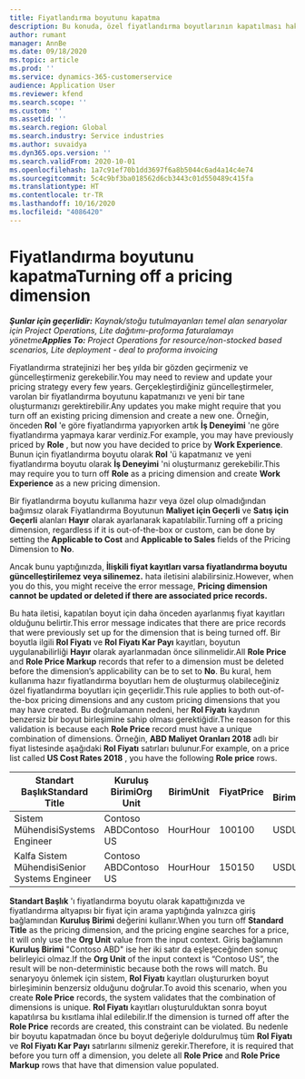 ```yaml
---
title: Fiyatlandırma boyutunu kapatma
description: Bu konuda, özel fiyatlandırma boyutlarının kapatılması hakkında bilgi verilmektedir.
author: rumant
manager: AnnBe
ms.date: 09/18/2020
ms.topic: article
ms.prod: ''
ms.service: dynamics-365-customerservice
audience: Application User
ms.reviewer: kfend
ms.search.scope: ''
ms.custom: ''
ms.assetid: ''
ms.search.region: Global
ms.search.industry: Service industries
ms.author: suvaidya
ms.dyn365.ops.version: ''
ms.search.validFrom: 2020-10-01
ms.openlocfilehash: 1a7c91ef70b1dd3697f6a8b5044c6ad4a14c4e74
ms.sourcegitcommit: 5c4c9bf3ba018562d6cb3443c01d550489c415fa
ms.translationtype: HT
ms.contentlocale: tr-TR
ms.lasthandoff: 10/16/2020
ms.locfileid: "4086420"
---
```

# <a name="turning-off-a-pricing-dimension"></a><span data-ttu-id="c8f62-103">Fiyatlandırma boyutunu kapatma</span><span class="sxs-lookup"><span data-stu-id="c8f62-103">Turning off a pricing dimension</span></span>

<span data-ttu-id="c8f62-104">_**Şunlar için geçerlidir:** Kaynak/stoğu tutulmayanları temel alan senaryolar için Project Operations, Lite dağıtımı-proforma faturalamayı yönetme_</span><span class="sxs-lookup"><span data-stu-id="c8f62-104">_**Applies To:** Project Operations for resource/non-stocked based scenarios, Lite deployment - deal to proforma invoicing_</span></span>

<span data-ttu-id="c8f62-105">Fiyatlandırma stratejinizi her beş yılda bir gözden geçirmeniz ve güncelleştirmeniz gerekebilir.</span><span class="sxs-lookup"><span data-stu-id="c8f62-105">You may need to review and update your pricing strategy every few years.</span></span> <span data-ttu-id="c8f62-106">Gerçekleştirdiğiniz güncelleştirmeler, varolan bir fiyatlandırma boyutunu kapatmanızı ve yeni bir tane oluşturmanızı gerektirebilir.</span><span class="sxs-lookup"><span data-stu-id="c8f62-106">Any updates you make might require that you turn off an existing pricing dimension and create a new one.</span></span> <span data-ttu-id="c8f62-107">Örneğin, önceden **Rol** 'e göre fiyatlandırma yapıyorken artık **İş Deneyimi** 'ne göre fiyatlandırma yapmaya karar verdiniz.</span><span class="sxs-lookup"><span data-stu-id="c8f62-107">For example, you may have previously priced by **Role** , but now you have decided to price by **Work Experience**.</span></span> <span data-ttu-id="c8f62-108">Bunun için fiyatlandırma boyutu olarak **Rol** 'ü kapatmanız ve yeni fiyatlandırma boyutu olarak **İş Deneyimi** 'ni oluşturmanız gerekebilir.</span><span class="sxs-lookup"><span data-stu-id="c8f62-108">This may require you to turn off **Role** as a pricing dimension and create **Work Experience** as a new pricing dimension.</span></span> 

<span data-ttu-id="c8f62-109">Bir fiyatlandırma boyutu kullanıma hazır veya özel olup olmadığından bağımsız olarak Fiyatlandırma Boyutunun **Maliyet için Geçerli** ve **Satış için Geçerli** alanları **Hayır** olarak ayarlanarak kapatılabilir.</span><span class="sxs-lookup"><span data-stu-id="c8f62-109">Turning off a pricing dimension, regardless if it is out-of-the-box or custom, can be done by setting the **Applicable to Cost** and **Applicable to Sales** fields of the Pricing Dimension to **No**.</span></span>

<span data-ttu-id="c8f62-110">Ancak bunu yaptığınızda, **İlişkili fiyat kayıtları varsa fiyatlandırma boyutu güncelleştirilemez veya silinemez.** hata iletisini alabilirsiniz.</span><span class="sxs-lookup"><span data-stu-id="c8f62-110">However, when you do this, you might receive the error message, **Pricing dimension cannot be updated or deleted if there are associated price records.**</span></span>

<span data-ttu-id="c8f62-111">Bu hata iletisi, kapatılan boyut için daha önceden ayarlanmış fiyat kayıtları olduğunu belirtir.</span><span class="sxs-lookup"><span data-stu-id="c8f62-111">This error message indicates that there are price records that were previously set up for the dimension that is being turned off.</span></span> <span data-ttu-id="c8f62-112">Bir boyutla ilgili **Rol Fiyatı** ve **Rol Fiyatı Kar Payı** kayıtları, boyutun uygulanabilirliği **Hayır** olarak ayarlanmadan önce silinmelidir.</span><span class="sxs-lookup"><span data-stu-id="c8f62-112">All **Role Price** and **Role Price Markup** records that refer to a dimension must be deleted before the dimension’s applicability can be to set to **No**.</span></span> <span data-ttu-id="c8f62-113">Bu kural, hem kullanıma hazır fiyatlandırma boyutları hem de oluşturmuş olabileceğiniz özel fiyatlandırma boyutları için geçerlidir.</span><span class="sxs-lookup"><span data-stu-id="c8f62-113">This rule applies to both out-of-the-box pricing dimensions and any custom pricing dimensions that you may have created.</span></span> <span data-ttu-id="c8f62-114">Bu doğrulamanın nedeni, her **Rol Fiyatı** kaydının benzersiz bir boyut birleşimine sahip olması gerektiğidir.</span><span class="sxs-lookup"><span data-stu-id="c8f62-114">The reason for this validation is because each **Role Price** record must have a unique combination of dimensions.</span></span> <span data-ttu-id="c8f62-115">Örneğin, **ABD Maliyet Oranları 2018** adlı bir fiyat listesinde aşağıdaki **Rol Fiyatı** satırları bulunur.</span><span class="sxs-lookup"><span data-stu-id="c8f62-115">For example, on a price list called **US Cost Rates 2018** , you have the following **Role price** rows.</span></span> 

| <span data-ttu-id="c8f62-116">Standart Başlık</span><span class="sxs-lookup"><span data-stu-id="c8f62-116">Standard Title</span></span>         | <span data-ttu-id="c8f62-117">Kuruluş Birimi</span><span class="sxs-lookup"><span data-stu-id="c8f62-117">Org Unit</span></span>    |<span data-ttu-id="c8f62-118">Birim</span><span class="sxs-lookup"><span data-stu-id="c8f62-118">Unit</span></span>   |<span data-ttu-id="c8f62-119">Fiyat</span><span class="sxs-lookup"><span data-stu-id="c8f62-119">Price</span></span>  |<span data-ttu-id="c8f62-120">Para Birimi</span><span class="sxs-lookup"><span data-stu-id="c8f62-120">Currency</span></span>  |
| -----------------------|-------------|-------|-------|----------|
| <span data-ttu-id="c8f62-121">Sistem Mühendisi</span><span class="sxs-lookup"><span data-stu-id="c8f62-121">Systems Engineer</span></span>|<span data-ttu-id="c8f62-122">Contoso ABD</span><span class="sxs-lookup"><span data-stu-id="c8f62-122">Contoso US</span></span>|<span data-ttu-id="c8f62-123">Hour</span><span class="sxs-lookup"><span data-stu-id="c8f62-123">Hour</span></span>| <span data-ttu-id="c8f62-124">100</span><span class="sxs-lookup"><span data-stu-id="c8f62-124">100</span></span>|<span data-ttu-id="c8f62-125">USD</span><span class="sxs-lookup"><span data-stu-id="c8f62-125">USD</span></span>|
| <span data-ttu-id="c8f62-126">Kalfa Sistem Mühendisi</span><span class="sxs-lookup"><span data-stu-id="c8f62-126">Senior Systems Engineer</span></span>|<span data-ttu-id="c8f62-127">Contoso ABD</span><span class="sxs-lookup"><span data-stu-id="c8f62-127">Contoso US</span></span>|<span data-ttu-id="c8f62-128">Hour</span><span class="sxs-lookup"><span data-stu-id="c8f62-128">Hour</span></span>| <span data-ttu-id="c8f62-129">150</span><span class="sxs-lookup"><span data-stu-id="c8f62-129">150</span></span>| <span data-ttu-id="c8f62-130">USD</span><span class="sxs-lookup"><span data-stu-id="c8f62-130">USD</span></span>|


<span data-ttu-id="c8f62-131">**Standart Başlık** 'ı fiyatlandırma boyutu olarak kapattığınızda ve fiyatlandırma altyapısı bir fiyat için arama yaptığında yalnızca giriş bağlamından **Kuruluş Birimi** değerini kullanır.</span><span class="sxs-lookup"><span data-stu-id="c8f62-131">When you turn off **Standard Title** as the pricing dimension, and the pricing engine searches for a price, it will only use the **Org Unit** value from the input context.</span></span> <span data-ttu-id="c8f62-132">Giriş bağlamının **Kuruluş Birimi** "Contoso ABD" ise her iki satır da eşleşeceğinden sonuç belirleyici olmaz.</span><span class="sxs-lookup"><span data-stu-id="c8f62-132">If the **Org Unit** of the input context is “Contoso US”, the result will be non-deterministic because both the rows will match.</span></span> <span data-ttu-id="c8f62-133">Bu senaryoyu önlemek için sistem, **Rol Fiyatı** kayıtları oluştururken boyut birleşiminin benzersiz olduğunu doğrular.</span><span class="sxs-lookup"><span data-stu-id="c8f62-133">To avoid this scenario, when you create **Role Price** records, the system validates that the combination of dimensions is unique.</span></span> <span data-ttu-id="c8f62-134">**Rol Fiyatı** kayıtları oluşturulduktan sonra boyut kapatılırsa bu kısıtlama ihlal edilebilir.</span><span class="sxs-lookup"><span data-stu-id="c8f62-134">If the dimension is turned off after the **Role Price** records are created, this constraint can be violated.</span></span> <span data-ttu-id="c8f62-135">Bu nedenle bir boyutu kapatmadan önce bu boyut değeriyle doldurulmuş tüm **Rol Fiyatı** ve **Rol Fiyatı Kar Payı** satırlarını silmeniz gerekir.</span><span class="sxs-lookup"><span data-stu-id="c8f62-135">Therefore, it is required that before you turn off a dimension, you delete all **Role Price** and **Role Price Markup** rows that have that dimension value populated.</span></span>
